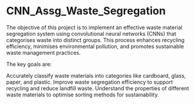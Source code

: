 # CNN_Assg_Waste_Segregation

The objective of this project is to implement an effective waste material segregation system using convolutional neural networks (CNNs) that categorises waste into distinct groups. This process enhances recycling efficiency, minimises environmental pollution, and promotes sustainable waste management practices.

The key goals are:

Accurately classify waste materials into categories like cardboard, glass, paper, and plastic.
Improve waste segregation efficiency to support recycling and reduce landfill waste.
Understand the properties of different waste materials to optimise sorting methods for sustainability.
